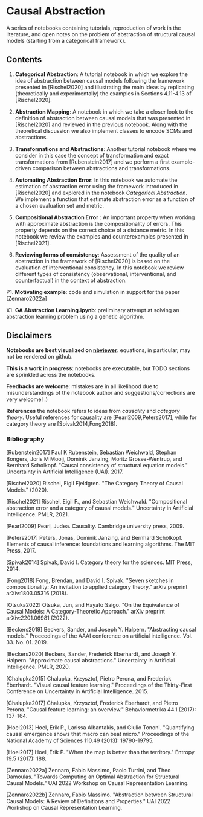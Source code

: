 
#  Causal Abstraction
A series of notebooks containing tutorials, reproduction of work in the literature, and open notes on the problem of abstraction of structural causal models (starting from a categorical framework).


## Contents

1. **Categorical Abstraction**: A tutorial notebook in which we explore the idea of abstraction between causal models following the framework presented in [Rischel2020] and illustrating the main ideas by replicating (theoretically and experimentally) the examples in Sections 4.11-4.13 of [Rischel2020].

2. **Abstraction Mapping**: A notebook in which we take a closer look to the definition of abstraction between causal models that was presented in [Rischel2020] and reviewed in the previous notebook. Along with the theoretical discussion we also implement classes to encode SCMs and abstractions.

3. **Transformations and Abstractions**: Another tutorial notebook where we consider in this case the concept of transformation and exact transformations from [Rubenstein2017] and we perform a first example-driven comparison between abstractions and transformations.

4. **Automating Abstraction Error**: In this notebook we automate the estimation of abstraction error using the framework introduced in [Rischel2020] and explored in the notebook *Categorical Abstraction*. We implement a function that estimate abstraction error as a function of a chosen evaluation set and metric.

5. **Compositional Abstraction Error** : An important property when working with approximate abstraction is the compositionality of errors. This property depends on the correct choice of a distance metric. In this notebook we review the examples and counterexamples presented in [Rischel2021].

6. **Reviewing forms of consistency**: Assessment of the quality of an abstraction in the framework of [Rischel2020] is based on the evaluation of interventional consistency. In this notebook we review different types of consistency (observational, interventional, and counterfactual) in the context of abstraction.

P1. **Motivating example**: code and simulation in support for the paper [Zennaro2022a]

X1. **GA Abstraction Learning.ipynb**: preliminary attempt at solving an abstraction learning problem using a genetic algorithm.




## Disclaimers

**Notebooks are best visualized on [nbviewer](https://nbviewer.jupyter.org/)**: equations, in particular, may not be rendered on github.

**This is a work in progress**: notebooks are executable, but TODO sections are sprinkled across the notebooks.

**Feedbacks are welcome**: mistakes are in all likelihood due to misunderstandings of the notebook author and suggestions/corrections are very welcome! :)

**References** the notebook refers to ideas from *causality* and *category theory*. Useful references for causality are [Pearl2009,Peters2017], while for category theory are [Spivak2014,Fong2018].


### Bibliography

[Rubenstein2017] Paul K Rubenstein, Sebastian Weichwald, Stephan Bongers, Joris M Mooij, Dominik Janzing, Moritz Grosse-Wentrup, and Bernhard Scholkopf. "Causal consistency of structural equation models." Uncertainty in Artificial Intelligence (UAI). 2017.

[Rischel2020] Rischel, Eigil Fjeldgren. "The Category Theory of Causal Models." (2020).

[Rischel2021] Rischel, Eigil F., and Sebastian Weichwald. "Compositional abstraction error and a category of causal models." Uncertainty in Artificial Intelligence. PMLR, 2021.

[Pearl2009] Pearl, Judea. Causality. Cambridge university press, 2009.

[Peters2017] Peters, Jonas, Dominik Janzing, and Bernhard Schölkopf. Elements of causal inference: foundations and learning algorithms. The MIT Press, 2017.

[Spivak2014] Spivak, David I. Category theory for the sciences. MIT Press, 2014.

[Fong2018] Fong, Brendan, and David I. Spivak. "Seven sketches in compositionality: An invitation to applied category theory." arXiv preprint arXiv:1803.05316 (2018).

[Otsuka2022] Otsuka, Jun, and Hayato Saigo. "On the Equivalence of Causal Models: A Category-Theoretic Approach." arXiv preprint arXiv:2201.06981 (2022).

[Beckers2019] Beckers, Sander, and Joseph Y. Halpern. "Abstracting causal models." Proceedings of the AAAI conference on artificial intelligence. Vol. 33. No. 01. 2019.

[Beckers2020] Beckers, Sander, Frederick Eberhardt, and Joseph Y. Halpern. "Approximate causal abstractions." Uncertainty in Artificial Intelligence. PMLR, 2020.

[Chalupka2015] Chalupka, Krzysztof, Pietro Perona, and Frederick Eberhardt. "Visual causal feature learning." Proceedings of the Thirty-First Conference on Uncertainty in Artificial Intelligence. 2015.

[Chalupka2017] Chalupka, Krzysztof, Frederick Eberhardt, and Pietro Perona. "Causal feature learning: an overview." Behaviormetrika 44.1 (2017): 137-164.

[Hoel2013] Hoel, Erik P., Larissa Albantakis, and Giulio Tononi. "Quantifying causal emergence shows that macro can beat micro." Proceedings of the National Academy of Sciences 110.49 (2013): 19790-19795.

[Hoel2017] Hoel, Erik P. "When the map is better than the territory." Entropy 19.5 (2017): 188.

[Zennaro2022a] Zennaro, Fabio Massimo, Paolo Turrini, and Theo Damoulas. "Towards Computing an Optimal Abstraction for Structural Causal Models." UAI 2022 Workshop on Causal Representation Learning.

[Zennaro2022b] Zennaro, Fabio Massimo. "Abstraction between Structural Causal Models: A Review of Definitions and Properties." UAI 2022 Workshop on Causal Representation Learning.